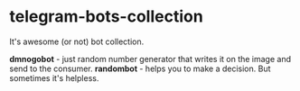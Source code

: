 # telegram-bots-collection
It's awesome (or not) bot collection.

**dmnogobot** - just random number generator that writes it on the image and send to the consumer.
**randombot** - helps you to make a decision. But sometimes it's helpless. 
